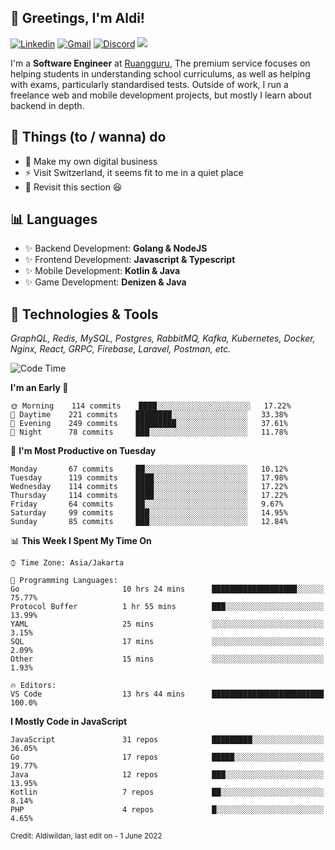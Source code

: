 <!-- Greetings -->
## 👋 Greetings, I'm Aldi!

<!-- Social Media -->
[![Linkedin](https://img.shields.io/badge/-aldiwildan-blue?style=flat&logo=Linkedin&logoColor=white)](https://www.linkedin.com/in/aldiwildan/)
[![Gmail](https://img.shields.io/badge/-aldiwild77@gmail.com-c14438?style=flat&logo=Gmail&logoColor=white)](mailto:aldiwild77@gmail.com)
[![Discord](https://img.shields.io/badge/-Chroma-5663F7?style=flat&logo=Discord&logoColor=white)](https://discord.gg/BUxraQ8)
![](https://komarev.com/ghpvc/?username=aldiwildan77&label=Visitor&color=2bbc8a)

<!-- Introduction -->
I'm a **Software Engineer** at [Ruangguru](https://ruangguru.com), The premium service focuses on helping students in understanding school curriculums, as well as helping with exams, particularly standardised tests. Outside of work, I run a freelance web and mobile development projects, but mostly I learn about backend in depth.

## 📃 Things (to / wanna) do
- 🐝 Make my own digital business
- ⚡ Visit Switzerland, it seems fit to me in a quiet place
- 🌱 Revisit this section 😆

## 📊 Languages
- ✨ Backend Development: **Golang & NodeJS**
- ✨ Frontend Development: **Javascript & Typescript**
- ✨ Mobile Development: **Kotlin & Java**
- ✨ Game Development: **Denizen & Java**

## 🔧 Technologies & Tools
*GraphQL, Redis, MySQL, Postgres, RabbitMQ, Kafka, Kubernetes, Docker, Nginx, React, GRPC, Firebase, Laravel, Postman, etc.*

<!--START_SECTION:waka-->
![Code Time](http://img.shields.io/badge/Code%20Time-748%20hrs-blue)

**I'm an Early 🐤** 

```text
🌞 Morning    114 commits    ████░░░░░░░░░░░░░░░░░░░░░   17.22% 
🌆 Daytime    221 commits    ████████░░░░░░░░░░░░░░░░░   33.38% 
🌃 Evening    249 commits    █████████░░░░░░░░░░░░░░░░   37.61% 
🌙 Night      78 commits     ███░░░░░░░░░░░░░░░░░░░░░░   11.78%

```
📅 **I'm Most Productive on Tuesday** 

```text
Monday       67 commits     ██░░░░░░░░░░░░░░░░░░░░░░░   10.12% 
Tuesday      119 commits    ████░░░░░░░░░░░░░░░░░░░░░   17.98% 
Wednesday    114 commits    ████░░░░░░░░░░░░░░░░░░░░░   17.22% 
Thursday     114 commits    ████░░░░░░░░░░░░░░░░░░░░░   17.22% 
Friday       64 commits     ██░░░░░░░░░░░░░░░░░░░░░░░   9.67% 
Saturday     99 commits     ███░░░░░░░░░░░░░░░░░░░░░░   14.95% 
Sunday       85 commits     ███░░░░░░░░░░░░░░░░░░░░░░   12.84%

```


📊 **This Week I Spent My Time On** 

```text
⌚︎ Time Zone: Asia/Jakarta

💬 Programming Languages: 
Go                       10 hrs 24 mins      ███████████████████░░░░░░   75.77% 
Protocol Buffer          1 hr 55 mins        ███░░░░░░░░░░░░░░░░░░░░░░   13.99% 
YAML                     25 mins             ░░░░░░░░░░░░░░░░░░░░░░░░░   3.15% 
SQL                      17 mins             ░░░░░░░░░░░░░░░░░░░░░░░░░   2.09% 
Other                    15 mins             ░░░░░░░░░░░░░░░░░░░░░░░░░   1.93%

🔥 Editors: 
VS Code                  13 hrs 44 mins      █████████████████████████   100.0%

```

**I Mostly Code in JavaScript** 

```text
JavaScript               31 repos            █████████░░░░░░░░░░░░░░░░   36.05% 
Go                       17 repos            █████░░░░░░░░░░░░░░░░░░░░   19.77% 
Java                     12 repos            ███░░░░░░░░░░░░░░░░░░░░░░   13.95% 
Kotlin                   7 repos             ██░░░░░░░░░░░░░░░░░░░░░░░   8.14% 
PHP                      4 repos             █░░░░░░░░░░░░░░░░░░░░░░░░   4.65%

```



<!--END_SECTION:waka-->

<sub>Credit: Aldiwildan, last edit on - 1 June 2022</sub>
